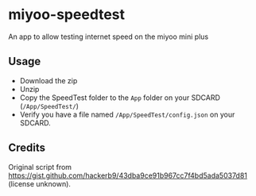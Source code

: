# miyoo-speedtest

An app to allow testing internet speed on the miyoo mini plus

## Usage

- Download the zip
- Unzip
- Copy the SpeedTest folder to the `App` folder on your SDCARD (`/App/SpeedTest/`)
- Verify you have a file named `/App/SpeedTest/config.json` on your SDCARD.

## Credits

Original script from https://gist.github.com/hackerb9/43dba9ce91b967cc7f4bd5ada5037d81 (license unknown).

